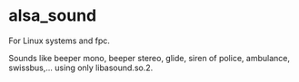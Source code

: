 # alsa_sound

For Linux systems and fpc.

Sounds like beeper mono, beeper stereo, glide, siren of police, ambulance, swissbus,... using only libasound.so.2.
